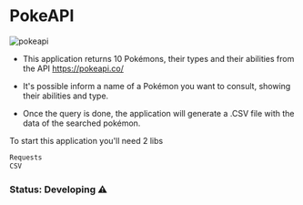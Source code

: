 # **PokeAPI**
![pokeapi](https://user-images.githubusercontent.com/52324328/170148203-bbc59fe3-1d36-4798-bdeb-029823e32cde.svg)

+ This application returns 10 Pokémons, their types and their abilities from the API https://pokeapi.co/

+ It's possible inform a name of a Pokémon you want to consult, showing their abilities and type.

+ Once the query is done, the application will generate a .CSV file with the data of the searched pokémon.

To start this application you'll need 2 libs
```bash 
Requests
CSV
```
### Status: Developing ⚠️
